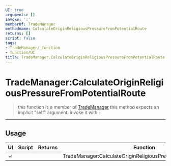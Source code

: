 ```yaml
---
UI: true
arguments: []
invoke: ':'
memberOf: TradeManager
methodname: CalculateOriginReligiousPressureFromPotentialRoute
returns: []
script: false
tags:
- TradeManager/_function
- function/UI
title: TradeManager.CalculateOriginReligiousPressureFromPotentialRoute
---
```

# TradeManager:CalculateOriginReligiousPressureFromPotentialRoute
> this function is a member of [TradeManager](civ-6/lua/TradeManager.md)
> this method expects an implicit "self" argument. invoke it with `:`
-----
## Usage
|  UI | Script | Returns | Function | Arguments |
|:---:|:------:|-------:|:--------:|:---------|
|✓| ||TradeManager:CalculateOriginReligiousPressureFromPotentialRoute||
